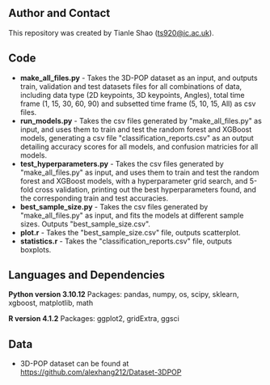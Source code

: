 ## Author and Contact

This repository was created by Tianle Shao (ts920@ic.ac.uk). 


## Code

- **make_all_files.py** - Takes the 3D-POP dataset as an input, and outputs train, validation and test datasets files for all combinations of data, including data type (2D keypoints, 3D keypoints, Angles), total time frame (1, 15, 30, 60, 90) and subsetted time frame (5, 10, 15, All) as csv files.
- **run_models.py** - Takes the csv files generated by "make_all_files.py" as input, and uses them to train and test the random forest and XGBoost models, generating a csv file  "classification_reports.csv" as an output detailing accuracy scores for all models, and confusion matricies for all models.
- **test_hyperparameters.py** - Takes the csv files generated by "make_all_files.py" as input, and uses them to train and test the random forest and XGBoost models, with a hyperparameter grid search, and 5-fold cross validation, printing out the best hyperparameters found, and the corresponding train and test accuracies.
- **best_sample_size.py** - Takes the csv files generated by "make_all_files.py" as input, and fits the models at different sample sizes. Outputs "best_sample_size.csv". 
- **plot.r** - Takes the  "best_sample_size.csv" file, outputs scatterplot.
- **statistics.r** - Takes the "classification_reports.csv" file, outputs boxplots.


## Languages and Dependencies

**Python version 3.10.12**
Packages: pandas, numpy, os, scipy, sklearn, xgboost, matplotlib, math

**R version 4.1.2**
Packages: ggplot2, gridExtra, ggsci


## Data

- 3D-POP dataset can be found at https://github.com/alexhang212/Dataset-3DPOP

